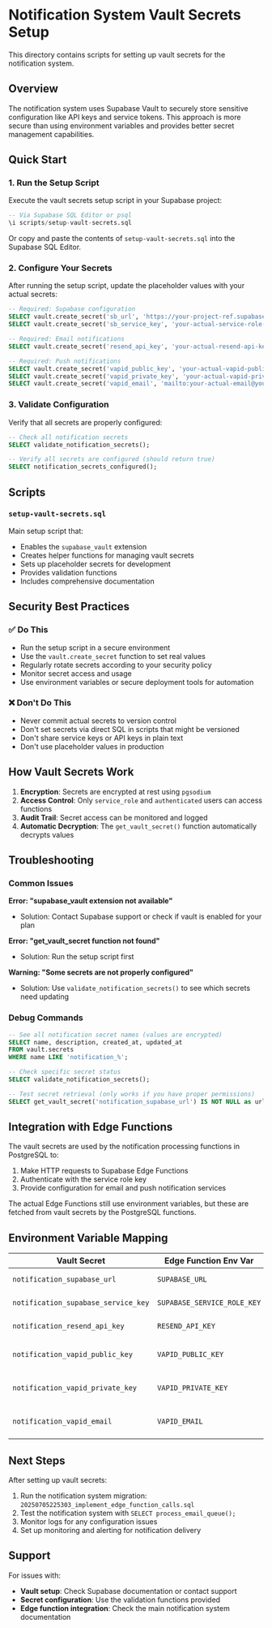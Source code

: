 # Notification System Vault Secrets Setup

This directory contains scripts for setting up vault secrets for the notification system.

## Overview

The notification system uses Supabase Vault to securely store sensitive configuration like API keys and service tokens. This approach is more secure than using environment variables and provides better secret management capabilities.

## Quick Start

### 1. Run the Setup Script

Execute the vault secrets setup script in your Supabase project:

```sql
-- Via Supabase SQL Editor or psql
\i scripts/setup-vault-secrets.sql
```

Or copy and paste the contents of `setup-vault-secrets.sql` into the Supabase SQL Editor.

### 2. Configure Your Secrets

After running the setup script, update the placeholder values with your actual secrets:

```sql
-- Required: Supabase configuration
SELECT vault.create_secret('sb_url', 'https://your-project-ref.supabase.co');
SELECT vault.create_secret('sb_service_key', 'your-actual-service-role-key');

-- Required: Email notifications
SELECT vault.create_secret('resend_api_key', 'your-actual-resend-api-key');

-- Required: Push notifications
SELECT vault.create_secret('vapid_public_key', 'your-actual-vapid-public-key');
SELECT vault.create_secret('vapid_private_key', 'your-actual-vapid-private-key');
SELECT vault.create_secret('vapid_email', 'mailto:your-actual-email@yourdomain.com');
```

### 3. Validate Configuration

Verify that all secrets are properly configured:

```sql
-- Check all notification secrets
SELECT validate_notification_secrets();

-- Verify all secrets are configured (should return true)
SELECT notification_secrets_configured();
```

## Scripts

### `setup-vault-secrets.sql`

Main setup script that:

- Enables the `supabase_vault` extension
- Creates helper functions for managing vault secrets
- Sets up placeholder secrets for development
- Provides validation functions
- Includes comprehensive documentation

## Security Best Practices

### ✅ Do This

- Run the setup script in a secure environment
- Use the `vault.create_secret` function to set real values
- Regularly rotate secrets according to your security policy
- Monitor secret access and usage
- Use environment variables or secure deployment tools for automation

### ❌ Don't Do This

- Never commit actual secrets to version control
- Don't set secrets via direct SQL in scripts that might be versioned
- Don't share service keys or API keys in plain text
- Don't use placeholder values in production

## How Vault Secrets Work

1. **Encryption**: Secrets are encrypted at rest using `pgsodium`
2. **Access Control**: Only `service_role` and `authenticated` users can access functions
3. **Audit Trail**: Secret access can be monitored and logged
4. **Automatic Decryption**: The `get_vault_secret()` function automatically decrypts values

## Troubleshooting

### Common Issues

**Error: "supabase_vault extension not available"**

- Solution: Contact Supabase support or check if vault is enabled for your plan

**Error: "get_vault_secret function not found"**

- Solution: Run the setup script first

**Warning: "Some secrets are not properly configured"**

- Solution: Use `validate_notification_secrets()` to see which secrets need updating

### Debug Commands

```sql
-- See all notification secret names (values are encrypted)
SELECT name, description, created_at, updated_at
FROM vault.secrets
WHERE name LIKE 'notification_%';

-- Check specific secret status
SELECT validate_notification_secrets();

-- Test secret retrieval (only works if you have proper permissions)
SELECT get_vault_secret('notification_supabase_url') IS NOT NULL as url_configured;
```

## Integration with Edge Functions

The vault secrets are used by the notification processing functions in PostgreSQL to:

1. Make HTTP requests to Supabase Edge Functions
2. Authenticate with the service role key
3. Provide configuration for email and push notification services

The actual Edge Functions still use environment variables, but these are fetched from vault secrets by the PostgreSQL functions.

## Environment Variable Mapping

| Vault Secret                        | Edge Function Env Var       | Purpose                         |
| ----------------------------------- | --------------------------- | ------------------------------- |
| `notification_supabase_url`         | `SUPABASE_URL`              | Supabase project URL            |
| `notification_supabase_service_key` | `SUPABASE_SERVICE_ROLE_KEY` | Service authentication          |
| `notification_resend_api_key`       | `RESEND_API_KEY`            | Email service API key           |
| `notification_vapid_public_key`     | `VAPID_PUBLIC_KEY`          | Push notification public key    |
| `notification_vapid_private_key`    | `VAPID_PRIVATE_KEY`         | Push notification private key   |
| `notification_vapid_email`          | `VAPID_EMAIL`               | Push notification contact email |

## Next Steps

After setting up vault secrets:

1. Run the notification system migration: `20250705225303_implement_edge_function_calls.sql`
2. Test the notification system with `SELECT process_email_queue();`
3. Monitor logs for any configuration issues
4. Set up monitoring and alerting for notification delivery

## Support

For issues with:

- **Vault setup**: Check Supabase documentation or contact support
- **Secret configuration**: Use the validation functions provided
- **Edge function integration**: Check the main notification system documentation

